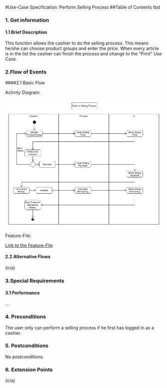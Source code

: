 #Use-Case Specification: Perform Selling Process
##Table of Contents
tbd    

### 1. Get information

#### 1.1 Brief Description

This function allows the cashier to do the selling process.
This means he/she can choose product groups and enter the price.
When every article is in the list the cashier can finish the process and change to the "Print" Use Case.

### 2.Flow of Events

####2.1 Basic Flow

Activity Diagram: 

![flow for selling process][flow]

Feature-File:

[Link to the Feature-File][feature]

#### 2.2 Alternative Flows

(n/a)

### 3.Special Requirements

#### 3.1 Performance
...


### 4. Preconditions

The user only can perform a selling process if he first has logged in as a cashier.
 
### 5. Postconditions

No postconditions.

### 6. Extension Points
(n/a)

<!-- Link definitions -->
[feature]: https://github.com/tinf15b4-kino/kino-web/blob/master/documents/SRS.md
[flow]: https://github.com/PosSystems/pos/blob/master/useCase/flowChart/useCaseSellingProcess.png
